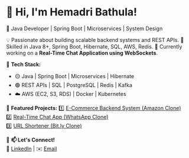 # 👋 Hi, I'm Hemadri Bathula!
🚀 Java Developer | Spring Boot | Microservices | System Design

💡 Passionate about building scalable backend systems and REST APIs.
📌 Skilled in Java 8+, Spring Boot, Hibernate, SQL, AWS, Redis.
🔭 Currently working on a **Real-Time Chat Application using WebSockets**.

📌 **Tech Stack:**
- 🟡 Java | Spring Boot | Microservices | Hibernate
- 🟢 REST APIs | SQL | PostgreSQL | Redis | Kafka
- ☁️ AWS (EC2, S3, RDS) | Docker | Kubernetes

📌 **Featured Projects:**
1️⃣ [E-Commerce Backend System (Amazon Clone)](https://github.com/your-github/ecommerce-backend)  
2️⃣ [Real-Time Chat App (WhatsApp Clone)](https://github.com/your-github/chat-app)  
3️⃣ [URL Shortener (Bit.ly Clone)](https://github.com/your-github/url-shortener)  

📌 **📫 Let's Connect!**  
🔗 [LinkedIn](https://www.linkedin.com/in/hemadri116/) | ✉️ [Email](bathulahemadri@gmail.com)  
